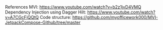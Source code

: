 References
MVI: https://www.youtube.com/watch?v=b2z1jvD4VMQ
Dependency Injection using Dagger Hilt: https://www.youtube.com/watch?v=A7CGcFjQQtQ
Code structure: https://github.com/myofficework000/MVI-JetpackCompose-Github/tree/master
